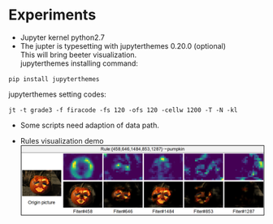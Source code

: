 # Experiments
- Jupyter kernel python2.7
- The jupter is typesetting with jupyterthemes 0.20.0 (optional)<br>
This will bring beeter visualization.<br>
jupyterthemes installing command:
```
pip install jupyterthemes
```
jupyterthemes setting codes:
```
jt -t grade3 -f firacode -fs 120 -ofs 120 -cellw 1200 -T -N -kl
```
- Some scripts need adaption of data path.

- Rules visualization demo
![](https://github.com/passerby233/VSCMR/blob/master/experiments/rules_visualization.png)
